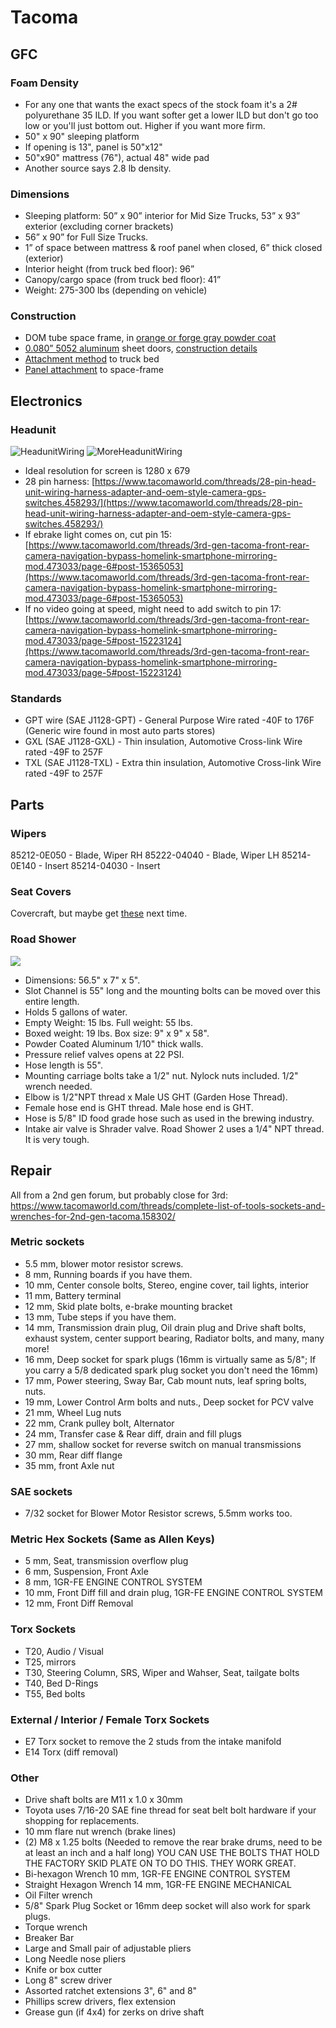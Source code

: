 # Tacoma

## GFC

### Foam Density

- For any one that wants the exact specs of the stock foam it's a 2# polyurethane 35 ILD. If you want softer get a lower ILD but don't go too low or you'll just bottom out. Higher if you want more firm.
- 50" x 90" sleeping platform
- If opening is 13", panel is 50"x12"
- 50"x90" mattress (76"), actual 48" wide pad
- Another source says 2.8 lb density.

### Dimensions

- Sleeping platform: 50” x 90” interior for Mid Size Trucks, 53” x 93” exterior (excluding corner brackets)
- 56” x 90” for Full Size Trucks.
- 1” of space between mattress & roof panel when closed, 6” thick closed (exterior)
- Interior height (from truck bed floor): 96”
- Canopy/cargo space (from truck bed floor): 41”
- Weight: 275-300 lbs (depending on vehicle)

### Construction

- DOM tube space frame, in [orange or forge gray powder coat](https://www.tacomaworld.com/posts/17083675)
- [0.080” 5052 aluminum](https://www.tacomaworld.com/posts/17023061) sheet doors, [construction details](https://www.tacomaworld.com/posts/17110831)
- [Attachment method](https://www.tacomaworld.com/posts/17068529) to truck bed
- [Panel attachment](https://www.tacomaworld.com/posts/16468133) to space-frame

## Electronics

### Headunit

![HeadunitWiring](_assets/HeadunitWiring.jpg)
![MoreHeadunitWiring](_assets/MoreHeadunitWiring.jpg)

- Ideal resolution for screen is 1280 x 679
- 28 pin harness: [https://www.tacomaworld.com/threads/28-pin-head-unit-wiring-harness-adapter-and-oem-style-camera-gps-switches.458293/](https://www.tacomaworld.com/threads/28-pin-head-unit-wiring-harness-adapter-and-oem-style-camera-gps-switches.458293/)
- If ebrake light comes on, cut pin 15: [https://www.tacomaworld.com/threads/3rd-gen-tacoma-front-rear-camera-navigation-bypass-homelink-smartphone-mirroring-mod.473033/page-6#post-15365053](https://www.tacomaworld.com/threads/3rd-gen-tacoma-front-rear-camera-navigation-bypass-homelink-smartphone-mirroring-mod.473033/page-6#post-15365053)
- If no video going at speed, might need to add switch to pin 17: [https://www.tacomaworld.com/threads/3rd-gen-tacoma-front-rear-camera-navigation-bypass-homelink-smartphone-mirroring-mod.473033/page-5#post-15223124](https://www.tacomaworld.com/threads/3rd-gen-tacoma-front-rear-camera-navigation-bypass-homelink-smartphone-mirroring-mod.473033/page-5#post-15223124)

### Standards

- GPT wire (SAE J1128-GPT) - General Purpose Wire rated -40F to 176F (Generic wire found in most auto parts stores)
- GXL (SAE J1128-GXL) - Thin insulation, Automotive Cross-link Wire rated -49F to 257F
- TXL (SAE J1128-TXL) - Extra thin insulation, Automotive Cross-link Wire rated -49F to 257F

## Parts

### Wipers

85212-0E050 - Blade, Wiper RH
85222-04040 - Blade, Wiper LH
85214-0E140 - Insert
85214-04030 - Insert

### Seat Covers

Covercraft, but maybe get [these](https://coverking.com/products/2017-toyota-tacoma-seat-cover?variant=41410841182370&sub=SR5&main=seat-cover-ballistic-tactical) next time.

### Road Shower

![](_assets/RoadShower.png)
- Dimensions: 56.5" x 7" x 5".
- Slot Channel is 55" long and the mounting bolts can be moved over this entire length.
- Holds 5 gallons of water.
- Empty Weight: 15 lbs. Full weight: 55 lbs.
- Boxed weight: 19 lbs. Box size: 9" x 9" x 58".
- Powder Coated Aluminum 1/10" thick walls.
- Pressure relief valves opens at 22 PSI.
- Hose length is 55".
- Mounting carriage bolts take a 1/2" nut. Nylock nuts included. 1/2" wrench needed.
- Elbow is 1/2"NPT thread x Male US GHT (Garden Hose Thread).
- Female hose end is GHT thread. Male hose end is GHT.
- Hose is 5/8" ID food grade hose such as used in the brewing industry.
- Intake air valve is Shrader valve. Road Shower 2 uses a 1/4" NPT thread. It is very tough.

## Repair

All from a 2nd gen forum, but probably close for 3rd: https://www.tacomaworld.com/threads/complete-list-of-tools-sockets-and-wrenches-for-2nd-gen-tacoma.158302/

### Metric sockets

- 5.5 mm, blower motor resistor screws.
- 8 mm, Running boards if you have them.
- 10 mm, Center console bolts, Stereo, engine cover, tail lights, interior
- 11 mm, Battery terminal
- 12 mm, Skid plate bolts, e-brake mounting bracket
- 13 mm, Tube steps if you have them.
- 14 mm, Transmission drain plug, Oil drain plug and Drive shaft bolts, exhaust system, center support bearing, Radiator bolts, and many, many more!
- 16 mm, Deep socket for spark plugs (16mm is virtually same as 5/8"; If you carry a 5/8 dedicated spark plug socket you don't need the 16mm)
- 17 mm, Power steering, Sway Bar, Cab mount nuts, leaf spring bolts, nuts.
- 19 mm, Lower Control Arm bolts and nuts., Deep socket for PCV valve
- 21 mm, Wheel Lug nuts
- 22 mm, Crank pulley bolt, Alternator
- 24 mm, Transfer case & Rear diff, drain and fill plugs
- 27 mm, shallow socket for reverse switch on manual transmissions
- 30 mm, Rear diff flange
- 35 mm, front Axle nut

### SAE sockets

- 7/32 socket for Blower Motor Resistor screws, 5.5mm works too.

### Metric Hex Sockets (Same as Allen Keys)

- 5 mm, Seat, transmission overflow plug
- 6 mm, Suspension, Front Axle
- 8 mm, 1GR-FE ENGINE CONTROL SYSTEM
- 10 mm, Front Diff fill and drain plug, 1GR-FE ENGINE CONTROL SYSTEM
- 12 mm, Front Diff Removal

### Torx Sockets

- T20, Audio / Visual
- T25, mirrors
- T30, Steering Column, SRS, Wiper and Wahser, Seat, tailgate bolts
- T40, Bed D-Rings
- T55, Bed bolts

### External / Interior / Female Torx Sockets

- E7 Torx socket to remove the 2 studs from the intake manifold
- E14 Torx (diff removal)

### Other

- Drive shaft bolts are M11 x 1.0 x 30mm
- Toyota uses 7/16-20 SAE fine thread for seat belt bolt hardware if your shopping for replacements.
- 10 mm flare nut wrench (brake lines)
- (2) M8 x 1.25 bolts (Needed to remove the rear brake drums, need to be at least an inch and a half long) YOU CAN USE THE BOLTS THAT HOLD THE FACTORY SKID PLATE ON TO DO THIS. THEY WORK GREAT.
- Bi-hexagon Wrench 10 mm, 1GR-FE ENGINE CONTROL SYSTEM
- Straight Hexagon Wrench 14 mm, 1GR-FE ENGINE MECHANICAL
- Oil Filter wrench
- 5/8" Spark Plug Socket or 16mm deep socket will also work for spark plugs.
- Torque wrench
- Breaker Bar
- Large and Small pair of adjustable pliers
- Long Needle nose pliers
- Knife or box cutter
- Long 8" screw driver
- Assorted ratchet extensions 3", 6" and 8"
- Phillips screw drivers, flex extension
- Grease gun (if 4x4) for zerks on drive shaft
